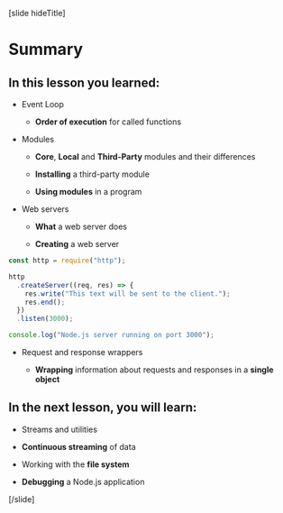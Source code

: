 [slide hideTitle]
# Summary


## In this lesson you learned:

- Event Loop

    - **Order of execution** for called functions

- Modules

    - **Core**, **Local** and **Third-Party** modules and their differences
    
    - **Installing** a third-party module
    
    - **Using modules** in a program

- Web servers

   - **What** a web server does

   - **Creating** a web server

```js
const http = require("http");

http
  .createServer((req, res) => {
    res.write("This text will be sent to the client.");
    res.end();
  })
  .listen(3000);

console.log("Node.js server running on port 3000");
```

- Request and response wrappers

   - **Wrapping** information about requests and responses in a **single object**

## In the next lesson, you will learn:

- Streams and utilities

- **Continuous streaming** of data

- Working with the **file system**

- **Debugging** a Node.js application

[/slide]
